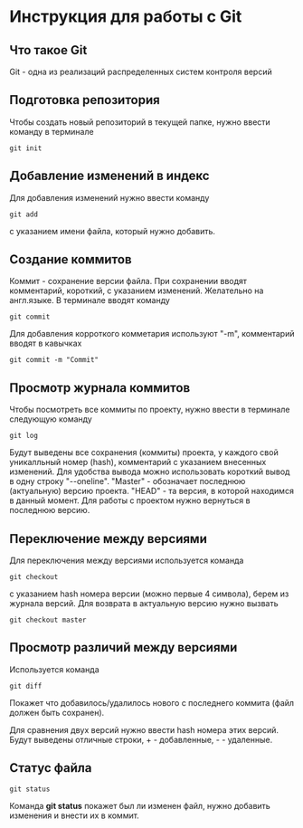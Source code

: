 # **Инструкция для работы с Git**  

## Что такое Git

Git - одна из реализаций распределенных систем контроля версий

## Подготовка репозитория

Чтобы создать новый репозиторий в текущей папке, нужно ввести команду в терминале

    git init

## Добавление изменений в индекс

Для добавления изменений нужно ввести команду 

    git add 

с указанием имени файла, который нужно добавить.

## Создание коммитов

Коммит - сохранение версии файла. При сохранении вводят комментарий, короткий, с указанием изменений. Желательно на англ.языке. В терминале вводят команду

    git commit

Для добавления корроткого комметария используют "-m", комментарий вводят в кавычках 

    git commit -m "Commit"

## Просмотр журнала коммитов

Чтобы посмотреть все коммиты по проекту, нужно ввести в терминале следующую команду

    git log

Будут выведены все сохранения (коммиты) проекта, у каждого свой уникалльный номер (hash), комментарий с указанием внесенных изменений. Для удобства вывода можно использовать короткий вывод в одну строку "--oneline". "Master" - обозначает последнюю (актуальную) версию проекта. "HEAD" - та версия, в которой находимся в данный момент. Для работы с проектом нужно вернуться в последнюю версию. 

## Переключение между версиями

Для переключения между версиями используется команда
    
    git checkout 

с указанием hash номера версии (можно первые 4 символа), берем из журнала версий. Для возврата в актуальную версию нужно вызвать 

    git checkout master

## Просмотр различий между версиями

Используется команда

    git diff

Покажет что добавилось/удалилось нового с последнего коммита (файл должен быть сохранен).

Для сравнения двух версий нужно ввести hash номера этих версий. Будут выведены отличные строки, + - добавленные, - - удаленные. 

## Статус файла

    git status

Команда **git status** покажет был ли изменен файл, нужно добавить изменения и внести их в коммит.  
